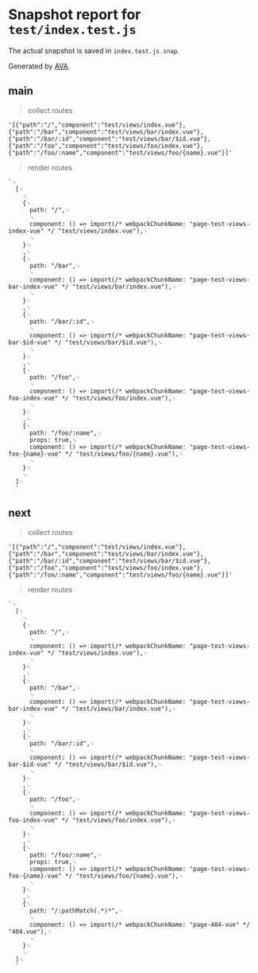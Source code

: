 # Snapshot report for `test/index.test.js`

The actual snapshot is saved in `index.test.js.snap`.

Generated by [AVA](https://ava.li).

## main

> collect routes

    '[{"path":"/","component":"test/views/index.vue"},{"path":"/bar","component":"test/views/bar/index.vue"},{"path":"/bar/:id","component":"test/views/bar/$id.vue"},{"path":"/foo","component":"test/views/foo/index.vue"},{"path":"/foo/:name","component":"test/views/foo/{name}.vue"}]'

> render routes

    `␊
      [␊
        ␊
        {␊
          path: "/",␊
          ␊
          component: () => import(/* webpackChunkName: "page-test-views-index-vue" */ "test/views/index.vue"),␊
          ␊
        }␊
        ,␊
        {␊
          path: "/bar",␊
          ␊
          component: () => import(/* webpackChunkName: "page-test-views-bar-index-vue" */ "test/views/bar/index.vue"),␊
          ␊
        }␊
        ,␊
        {␊
          path: "/bar/:id",␊
          ␊
          component: () => import(/* webpackChunkName: "page-test-views-bar-$id-vue" */ "test/views/bar/$id.vue"),␊
          ␊
        }␊
        ,␊
        {␊
          path: "/foo",␊
          ␊
          component: () => import(/* webpackChunkName: "page-test-views-foo-index-vue" */ "test/views/foo/index.vue"),␊
          ␊
        }␊
        ,␊
        {␊
          path: "/foo/:name",␊
          props: true,␊
          component: () => import(/* webpackChunkName: "page-test-views-foo-{name}-vue" */ "test/views/foo/{name}.vue"),␊
          ␊
        }␊
        ␊
      ]␊
      `

## next

> collect routes

    '[{"path":"/","component":"test/views/index.vue"},{"path":"/bar","component":"test/views/bar/index.vue"},{"path":"/bar/:id","component":"test/views/bar/$id.vue"},{"path":"/foo","component":"test/views/foo/index.vue"},{"path":"/foo/:name","component":"test/views/foo/{name}.vue"}]'

> render routes

    `␊
      [␊
        ␊
        {␊
          path: "/",␊
          ␊
          component: () => import(/* webpackChunkName: "page-test-views-index-vue" */ "test/views/index.vue"),␊
          ␊
        }␊
        ,␊
        {␊
          path: "/bar",␊
          ␊
          component: () => import(/* webpackChunkName: "page-test-views-bar-index-vue" */ "test/views/bar/index.vue"),␊
          ␊
        }␊
        ,␊
        {␊
          path: "/bar/:id",␊
          ␊
          component: () => import(/* webpackChunkName: "page-test-views-bar-$id-vue" */ "test/views/bar/$id.vue"),␊
          ␊
        }␊
        ,␊
        {␊
          path: "/foo",␊
          ␊
          component: () => import(/* webpackChunkName: "page-test-views-foo-index-vue" */ "test/views/foo/index.vue"),␊
          ␊
        }␊
        ,␊
        {␊
          path: "/foo/:name",␊
          props: true,␊
          component: () => import(/* webpackChunkName: "page-test-views-foo-{name}-vue" */ "test/views/foo/{name}.vue"),␊
          ␊
        }␊
        ,␊
        {␊
          path: "/:pathMatch(.*)*",␊
          ␊
          component: () => import(/* webpackChunkName: "page-404-vue" */ "404.vue"),␊
          ␊
        }␊
        ␊
      ]␊
      `
